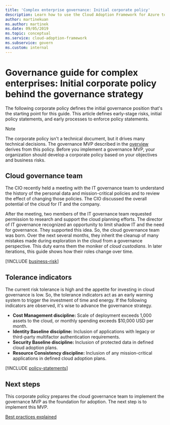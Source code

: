 ```yaml
---
title: 'Complex enterprise governance: Initial corporate policy'
description: Learn how to use the Cloud Adoption Framework for Azure to define initial complex governance position, risks, policy statements, and enforcement processes.
author: martinekuan
ms.author: martinek
ms.date: 09/05/2019
ms.topic: conceptual
ms.service: cloud-adoption-framework
ms.subservice: govern
ms.custom: internal
---
```


# Governance guide for complex enterprises: Initial corporate policy behind the governance strategy

The following corporate policy defines the initial governance position that's the starting point for this guide. This article defines early-stage risks, initial policy statements, and early processes to enforce policy statements.

> [!NOTE]
> The corporate policy isn't a technical document, but it drives many technical decisions. The governance MVP described in the [overview](./index.md) derives from this policy. Before you implement a governance MVP, your organization should develop a corporate policy based on your objectives and business risks.

## Cloud governance team

The CIO recently held a meeting with the IT governance team to understand the history of the personal data and mission-critical policies and to review the effect of changing those policies. The CIO discussed the overall potential of the cloud for IT and the company.

After the meeting, two members of the IT governance team requested permission to research and support the cloud planning efforts. The director of IT governance recognized an opportunity to limit shadow IT and the need for governance. They supported this idea. So, the cloud governance team was born. Over the next several months, they inherit the cleanup of many mistakes made during exploration in the cloud from a governance perspective. This duty earns them the moniker of *cloud custodians*. In later iterations, this guide shows how their roles change over time.

[!INCLUDE [business-risk](../../../../includes/business-risks.md)]

## Tolerance indicators

The current risk tolerance is high and the appetite for investing in cloud governance is low. So, the tolerance indicators act as an early warning system to trigger the investment of time and energy. If the following indicators are observed, it's wise to advance the governance strategy.

- **Cost Management discipline:** Scale of deployment exceeds 1,000 assets to the cloud, or monthly spending exceeds $10,000 USD per month.
- **Identity Baseline discipline:** Inclusion of applications with legacy or third-party multifactor authentication requirements.
- **Security Baseline discipline:** Inclusion of protected data in defined cloud adoption plans.
- **Resource Consistency discipline:** Inclusion of any mission-critical applications in defined cloud adoption plans.

[!INCLUDE [policy-statements](../../../../includes/policy-statements.md)]

## Next steps

This corporate policy prepares the cloud governance team to implement the governance MVP as the foundation for adoption. The next step is to implement this MVP.

[Best practices explained](./prescriptive-guidance.md)
